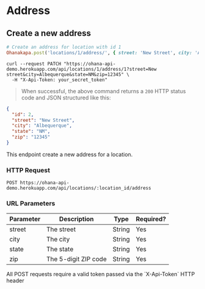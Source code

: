 # Address

## Create a new address

```ruby
# Create an address for location with id 1
Ohanakapa.post('locations/1/address/', { street: 'New Street', city: 'Albequerque', state: 'NM', zip: '12345' })
```

```shell
curl --request PATCH "https://ohana-api-demo.herokuapp.com/api/locations/1/address/1?street=New street&city=Albequerque&state=NM&zip=12345" \
  -H "X-Api-Token: your_secret_token"
```

> When successful, the above command returns a `200` HTTP status code and JSON
> structured like this:

```json
{
  "id": 2,
  "street": "New Street",
  "city": "Albequerque",
  "state": "NM",
  "zip": "12345"
}
```

This endpoint create a new address for a location.

### HTTP Request

`POST https://ohana-api-demo.herokuapp.com/api/locations/:location_id/address`

### URL Parameters

Parameter | Description | Type | Required?
--------- | ----------- | ---- | ---------
street | The street | String | Yes
city | The city | String | Yes
state | The state | String | Yes
zip | The 5-digit ZIP code | String | Yes

<aside class="warning">All POST requests require a valid token passed via the
`X-Api-Token` HTTP header</aside>
